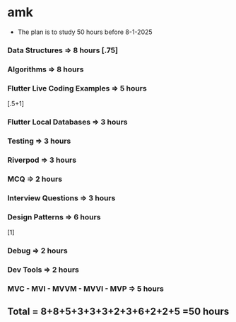 # amk

- The plan is to study 50 hours before 8-1-2025

### Data Structures => 8 hours [.75]

### Algorithms => 8 hours

### Flutter Live Coding Examples => 5 hours

[.5+1]

### Flutter Local Databases => 3 hours

### Testing => 3 hours

### Riverpod => 3 hours

### MCQ => 2 hours

### Interview Questions => 3 hours

### Design Patterns => 6 hours

[1]

### Debug => 2 hours

### Dev Tools => 2 hours

### MVC - MVI - MVVM - MVVI - MVP => 5 hours

## Total = 8+8+5+3+3+3+2+3+6+2+2+5 =50 hours